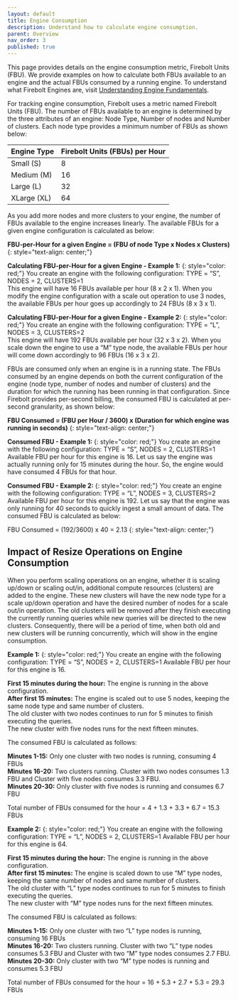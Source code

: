 ```yaml
---
layout: default
title: Engine Consumption
description: Understand how to calculate engine consumption.
parent: Overview
nav_order: 3
published: true
---
```


This page provides details on the engine consumption metric, Firebolt Units (FBU).  We provide examples on how to calculate both FBUs available to an engine and the actual FBUs consumed by a running engine. To understand what Firebolt Engines are, visit [Understanding Engine Fundamentals](../Overview/understanding-engine-fundamentals.md).

For tracking engine consumption, Firebolt uses a metric named Firebolt Units (FBU). The number of FBUs available to an engine is determined by the three attributes of an engine: Node Type, Number of nodes and Number of clusters. Each node type provides a minimum number of FBUs as shown below:

|      Engine Type      |  Firebolt Units (FBUs) per Hour  |      
| :-------------------- | :------------------------------- | 
|      Small (S)        |              8                   |
|      Medium (M)       |              16                  |
|      Large (L)        |              32                  |
|      XLarge (XL)      |              64                  |

As you add more nodes and more clusters to your engine, the number of FBUs available to the engine increases linearly. The available FBUs for a given engine configuration is calculated as below:
 
**FBU-per-Hour for a given Engine = (FBU of node Type x Nodes x Clusters)**
{: style="text-align: center;"}


**Calculating FBU-per-Hour for a given Engine - Example 1:**
{: style="color: red;"}
You create an engine with the following configuration: TYPE = “S”, NODES = 2, CLUSTERS=1 <br />
This engine will have 16 FBUs available per hour (8 x 2 x 1). When you modify the engine configuration with a scale out operation to use 3 nodes, the available FBUs per hour goes up accordingly to 24 FBUs (8 x 3 x 1).

**Calculating FBU-per-Hour for a given Engine - Example 2:**
{: style="color: red;"}
You create an engine with the following configuration: TYPE = “L”, NODES = 3, CLUSTERS=2 <br />
This engine will have 192 FBUs available per hour (32 x 3 x 2).  When you scale down the engine to use a “M” type node, the available FBUs per hour will come down accordingly to 96 FBUs (16 x 3 x 2).

FBUs are consumed only when an engine is in a running state. The FBUs consumed by an engine depends on both the current configuration of the engine (node type, number of nodes and number of clusters) and the duration for which the running has been running in that configuration. Since Firebolt provides per-second billing, the consumed FBU is calculated at per-second granularity, as shown below: <br />

**FBU Consumed  = (FBU per Hour / 3600) x (Duration for which engine was running in seconds)**
{: style="text-align: center;"}


**Consumed FBU - Example 1:**
{: style="color: red;"}
You create an engine with the following configuration: TYPE = “S”, NODES = 2, CLUSTERS=1 <br />
Available FBU per hour for this engine is 16. Let us say the engine was actually running only for 15 minutes during the hour. So, the engine would have consumed 4 FBUs for that hour.


**Consumed FBU - Example 2:**
{: style="color: red;"}
You create an engine with the following configuration: TYPE = “L”, NODES = 3, CLUSTERS=2 <br />
Available FBU per hour for this engine is 192. Let us say that the engine was only running for 40 seconds to quickly ingest a small amount of data. The consumed FBU is calculated as below:

FBU Consumed = (192/3600) x 40 = 2.13 
{: style="text-align: center;"}

## Impact of Resize Operations on Engine Consumption
When you perform scaling operations on an engine, whether it is scaling up/down or scaling out/in, additional compute resources (clusters) are added to the engine. These new clusters will have the new node type for a scale up/down operation and have the desired number of nodes for a scale out/in operation. The old clusters will be removed after they finish executing the currently running queries while new queries will be directed to the new clusters. Consequently, there will be a period of time, when both old and new clusters will be running concurrently, which will show in the engine consumption.

**Example 1:**
{: style="color: red;"}
You create an engine with the following configuration: TYPE = “S”, NODES = 2, CLUSTERS=1
Available FBU per hour for this engine is 16. 

**First 15 minutes during the hour:**  The engine is running in the above configuration. <br />
**After first 15 minutes:** The engine is scaled out to use 5 nodes, keeping the same node type and same number of clusters. <br />
The old cluster with two nodes continues to run for 5 minutes to finish executing the queries. <br />
The new cluster with five nodes runs for the next fifteen minutes. <br />

The consumed FBU is calculated as follows:

**Minutes 1-15:** Only one cluster with two nodes is running, consuming 4 FBUs <br />
**Minutes 16-20:** Two clusters running. Cluster with two nodes consumes 1.3 FBU and Cluster with five nodes consumes 3.3 FBU. <br />
**Minutes 20-30:** Only cluster with five nodes is running and consumes 6.7 FBU <br />

Total number of FBUs consumed for the hour = 4 + 1.3 + 3.3 + 6.7 = 15.3 FBUs

**Example 2:**
{: style="color: red;"}
You create an engine with the following configuration: TYPE = “L”, NODES = 2, CLUSTERS=1
Available FBU per hour for this engine is 64. 

**First 15 minutes during the hour:**  The engine is running in the above configuration. <br />
**After first 15 minutes:** The engine is scaled down to use “M” type nodes, keeping the same number of nodes and same number of clusters. <br /> 
The old cluster with “L” type nodes continues to run for 5 minutes to finish executing the queries. <br />
The new cluster with “M” type nodes runs for the next fifteen minutes. <br />

The consumed FBU is calculated as follows:

**Minutes 1-15:** Only one cluster with two “L” type nodes is running, consuming 16 FBUs <br />
**Minutes 16-20:** Two clusters running. Cluster with two “L” type nodes consumes 5.3 FBU and Cluster with two “M” type nodes consumes 2.7 FBU. <br />
**Minutes 20-30:** Only cluster with two “M” type nodes is running and consumes 5.3 FBU <br />

Total number of FBUs consumed for the hour = 16 + 5.3 + 2.7 + 5.3 = 29.3 FBUs


